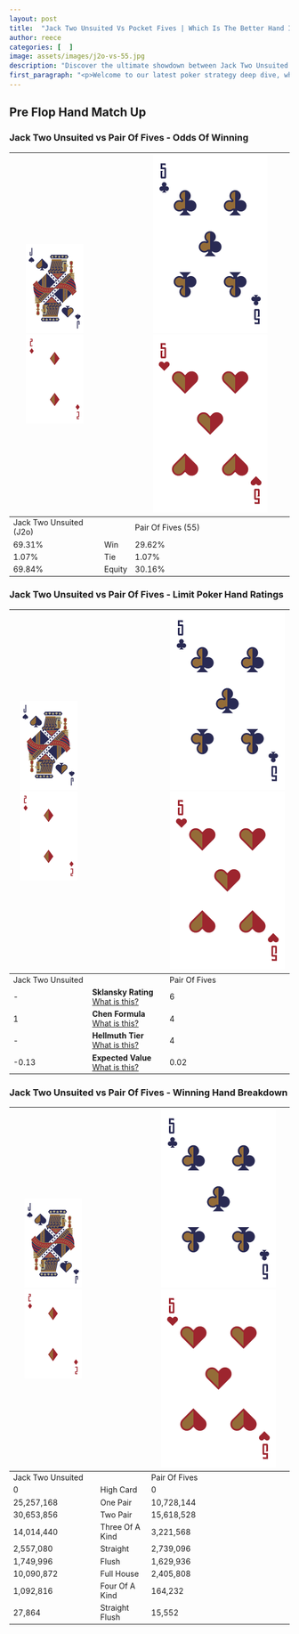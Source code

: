 ```yaml
---
layout: post
title:  "Jack Two Unsuited Vs Pocket Fives | Which Is The Better Hand In Poker? A Complete Guide"
author: reece
categories: [  ]
image: assets/images/j2o-vs-55.jpg
description: "Discover the ultimate showdown between Jack Two Unsuited and Pair Of Fives in poker! Uncover the odds, strategies, and scenarios where one hand triumphs over the other. Get ready to up your poker game with this thrilling analysis."
first_paragraph: "<p>Welcome to our latest poker strategy deep dive, where we're pitting two distinct hands against each other in a high-stakes showdown: Jack Two Unsuited vs Pair Of Fives.</p><p>In the dynamic world of poker, every decision counts, and knowing which hand holds the upper hand is key to your success at the table.</p><p>In this article, we'll dissect these two hands, explore the scenarios where one dominates the other, and equip you with the knowledge to make strategic choices that can tip the odds in your favor.</p><p>Get ready to unravel the intriguing dynamics of these poker hands and elevate your game to new heights.</p>"
---
```




[comment]: # (sp0)

## Pre Flop Hand Match Up

<div class="table hand-ratings" markdown="1"> 



### Jack Two Unsuited vs Pair Of Fives - Odds Of Winning


    
| ![image info](assets/images/hand1/J.png) ![image info](assets/images/hand1/2o.png) |  | ![image info](assets/images/hand2/5.png) ![image info](assets/images/hand2/5o.png) |
| -------- | -------- | -------- |
| Jack Two Unsuited (J2o) |  | Pair Of Fives (55) |
| 69.31% | Win | 29.62% |
| 1.07% | Tie | 1.07% |
| 69.84% | Equity | 30.16% |




[comment]: # (sp1)



### Jack Two Unsuited vs Pair Of Fives - Limit Poker Hand Ratings


    
| ![image info](assets/images/hand1/J.png) ![image info](assets/images/hand1/2o.png) |  | ![image info](assets/images/hand2/5.png) ![image info](assets/images/hand2/5o.png) |
| -------- | -------- | -------- |
| Jack Two Unsuited |  | Pair Of Fives |
| - | **Sklansky Rating** [What is this?](/sklansky-rating-explained) | 6 |
| 1 | **Chen Formula** [What is this?](/chen-formula-explained) | 4 |
| - | **Hellmuth Tier** [What is this?](/Hellmuth-tier-explained) | 4 |
| -0.13 | **Expected Value** [What is this?](/expected-value-explained) | 0.02 |




[comment]: # (sp2)



### Jack Two Unsuited vs Pair Of Fives - Winning Hand Breakdown


    
| ![image info](assets/images/hand1/J.png) ![image info](assets/images/hand1/2o.png) |  | ![image info](assets/images/hand2/5.png) ![image info](assets/images/hand2/5o.png) |
| -------- | -------- | -------- |
| Jack Two Unsuited |  | Pair Of Fives |
| 0 | High Card | 0 |
| 25,257,168 | One Pair | 10,728,144 |
| 30,653,856 | Two Pair | 15,618,528 |
| 14,014,440 | Three Of A Kind | 3,221,568 |
| 2,557,080 | Straight | 2,739,096 |
| 1,749,996 | Flush | 1,629,936 |
| 10,090,872 | Full House | 2,405,808 |
| 1,092,816 | Four Of A Kind | 164,232 |
| 27,864 | Straight Flush | 15,552 |




[comment]: # (sp3)



</div>

[comment]: # (sp4)



[comment]: # (sp5)

